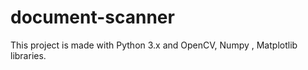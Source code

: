 # document-scanner



This project is made with Python 3.x and OpenCV, Numpy , Matplotlib libraries. 


